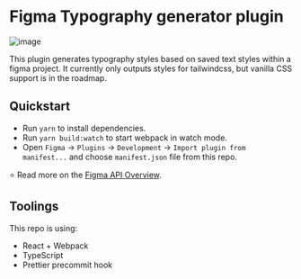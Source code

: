 # Figma Typography generator plugin

![image](https://user-images.githubusercontent.com/58891378/202256831-4fdd702e-9cba-4f77-bb9c-c557624b9b21.png)

This plugin generates typography styles based on saved text styles within a figma project. It currently only outputs styles for tailwindcss, but vanilla CSS support is in the roadmap. 

## Quickstart
* Run `yarn` to install dependencies.
* Run `yarn build:watch` to start webpack in watch mode.
* Open `Figma` -> `Plugins` -> `Development` -> `Import plugin from manifest...` and choose `manifest.json` file from this repo.

⭐ Read more on the [Figma API Overview](https://www.figma.com/plugin-docs/api/api-overview/).

## Toolings
This repo is using:
* React + Webpack
* TypeScript
* Prettier precommit hook
